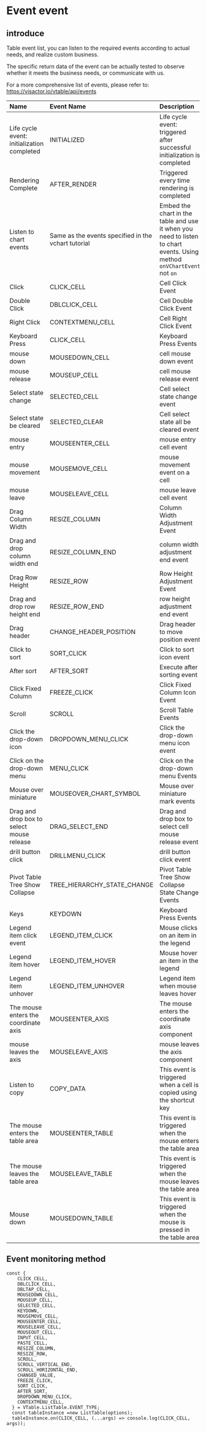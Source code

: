 # Event event

## introduce

Table event list, you can listen to the required events according to actual needs, and realize custom business.

The specific return data of the event can be actually tested to observe whether it meets the business needs, or communicate with us.

For a more comprehensive list of events, please refer to: https://visactor.io/vtable/api/events

| Name                                       | Event Name                                          | Description                                                                                                            |
| :----------------------------------------- | :-------------------------------------------------- | :--------------------------------------------------------------------------------------------------------------------- |
| Life cycle event: initialization completed | INITIALIZED                                         | Life cycle event: triggered after successful initialization is completed                                               |
| Rendering Complete                         | AFTER_RENDER                                        | Triggered every time rendering is completed                                                                            |
| Listen to chart events                     | Same as the events specified in the vchart tutorial | Embed the chart in the table and use it when you need to listen to chart events. Using method `onVChartEvent` not `on` |
| Click                                      | CLICK_CELL                                          | Cell Click Event                                                                                                       |
| Double Click                               | DBLCLICK_CELL                                       | Cell Double Click Event                                                                                                |
| Right Click                                | CONTEXTMENU_CELL                                    | Cell Right Click Event                                                                                                 |
| Keyboard Press                             | CLICK_CELL                                          | Keyboard Press Events                                                                                                  |
| mouse down                                 | MOUSEDOWN_CELL                                      | cell mouse down event                                                                                                  |
| mouse release                              | MOUSEUP_CELL                                        | cell mouse release event                                                                                               |
| Select state change                        | SELECTED_CELL                                       | Cell select state change event                                                                                         |
| Select state be cleared                    | SELECTED_CLEAR                                      | Cell select state all be cleared event                                                                                 |
| mouse entry                                | MOUSEENTER_CELL                                     | mouse entry cell event                                                                                                 |
| mouse movement                             | MOUSEMOVE_CELL                                      | mouse movement event on a cell                                                                                         |
| mouse leave                                | MOUSELEAVE_CELL                                     | mouse leave cell event                                                                                                 |
| Drag Column Width                          | RESIZE_COLUMN                                       | Column Width Adjustment Event                                                                                          |
| Drag and drop column width end             | RESIZE_COLUMN_END                                   | column width adjustment end event                                                                                      |
| Drag Row Height                            | RESIZE_ROW                                          | Row Height Adjustment Event                                                                                            |
| Drag and drop row height end               | RESIZE_ROW_END                                      | row height adjustment end event                                                                                        |
| Drag header                                | CHANGE_HEADER_POSITION                              | Drag header to move position event                                                                                     |
| Click to sort                              | SORT_CLICK                                          | Click to sort icon event                                                                                               |
| After sort                                 | AFTER_SORT                                          | Execute after sorting event                                                                                            |
| Click Fixed Column                         | FREEZE_CLICK                                        | Click Fixed Column Icon Event                                                                                          |
| Scroll                                     | SCROLL                                              | Scroll Table Events                                                                                                    |
| Click the drop-down icon                   | DROPDOWN_MENU_CLICK                                  | Click the drop-down menu icon event                                                                                    |
| Click on the drop-down menu                | MENU_CLICK                                          | Click on the drop-down menu Events                                                                                     |
| Mouse over miniature                       | MOUSEOVER_CHART_SYMBOL                              | Mouse over miniature mark events                                                                                       |
| Drag and drop box to select mouse release  | DRAG_SELECT_END                                     | Drag and drop box to select cell mouse release event                                                                   |
| drill button click                         | DRILLMENU_CLICK                                     | drill button click event                                                                                               |
| Pivot Table Tree Show Collapse             | TREE_HIERARCHY_STATE_CHANGE                         | Pivot Table Tree Show Collapse State Change Events                                                                     |
| Keys                                       | KEYDOWN                                             | Keyboard Press Events                                                                                                  |
| Legend item click event                    | LEGEND_ITEM_CLICK                                   | Mouse clicks on an item in the legend                                                                                  |
| Legend item hover                          | LEGEND_ITEM_HOVER                                   | Mouse hover an item in the legend                                                                                      |
| Legend item unhover                        | LEGEND_ITEM_UNHOVER                                 | Legend item when mouse leaves hover                                                                                    |
| The mouse enters the coordinate axis       | MOUSEENTER_AXIS                                     | The mouse enters the coordinate axis component                                                                         |
| mouse leaves the axis                      | MOUSELEAVE_AXIS                                     | mouse leaves the axis component                                                                                        |
| Listen to copy                             | COPY_DATA                                           | This event is triggered when a cell is copied using the shortcut key                                                   |
| The mouse enters the table area            | MOUSEENTER_TABLE                                    | This event is triggered when the mouse enters the table area                                                           |
| The mouse leaves the table area            | MOUSELEAVE_TABLE                                    | This event is triggered when the mouse leaves the table area                                                           |
| Mouse down                                 | MOUSEDOWN_TABLE                                     | This event is triggered when the mouse is pressed in the table area                                                    |

## Event monitoring method

    const {
        CLICK_CELL,
        DBLCLICK_CELL,
        DBLTAP_CELL,
        MOUSEDOWN_CELL,
        MOUSEUP_CELL,
        SELECTED_CELL,
        KEYDOWN,
        MOUSEMOVE_CELL,
        MOUSEENTER_CELL,
        MOUSELEAVE_CELL,
        MOUSEOUT_CELL,
        INPUT_CELL,
        PASTE_CELL,
        RESIZE_COLUMN,
        RESIZE_ROW,
        SCROLL,
        SCROLL_VERTICAL_END,
        SCROLL_HORIZONTAL_END,
        CHANGED_VALUE,
        FREEZE_CLICK,
        SORT_CLICK,
        AFTER_SORT,
        DROPDOWN_MENU_CLICK,
        CONTEXTMENU_CELL,
      } = VTable.ListTable.EVENT_TYPE;
      const tableInstance =new ListTable(options);
      tableInstance.on(CLICK_CELL, (...args) => console.log(CLICK_CELL, args));
